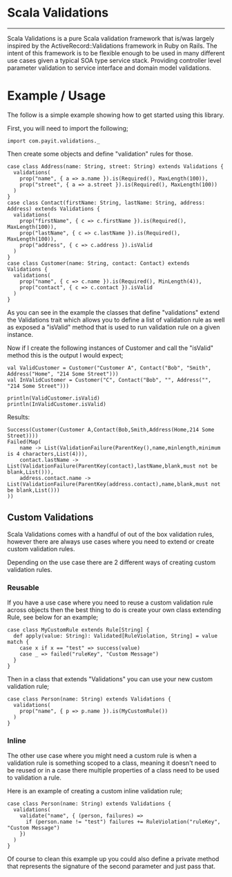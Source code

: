 # Scala Validations
----
Scala Validations is a pure Scala validation framework that is/was largely inspired by the ActiveRecord::Validations framework in Ruby on Rails.  The intent of this framework is to be flexible enough to be used in many different use cases given a typical SOA type service stack.  Providing controller level parameter validation to service interface and domain model validations. 

# Example / Usage
The follow is a simple example showing how to get started using this library.

First, you will need to import the following;

    import com.payit.validations._
    
Then create some objects and define "validation" rules for those.
    
    case class Address(name: String, street: String) extends Validations {
      validations(
        prop("name", { a => a.name }).is(Required(), MaxLength(100)),
        prop("street", { a => a.street }).is(Required(), MaxLength(100))
      )
    }
    case class Contact(firstName: String, lastName: String, address: Address) extends Validations {
      validations(
        prop("firstName", { c => c.firstName }).is(Required(), MaxLength(100)),
        prop("lastName", { c => c.lastName }).is(Required(), MaxLength(100)),
        prop("address", { c => c.address }).isValid
      )
    }
    case class Customer(name: String, contact: Contact) extends Validations {
      validations(
        prop("name", { c => c.name }).is(Required(), MinLength(4)),
        prop("contact", { c => c.contact }).isValid
      )
    }    
    
As you can see in the example the classes that define "validations" extend the Validations trait which allows you to define a list of validation rule as well as exposed a "isValid" method that is used to run validation rule on a given instance.

Now if I create the following instances of Customer and call the "isValid" method this is the output I would expect;

    val ValidCustomer = Customer("Customer A", Contact("Bob", "Smith", Address("Home", "214 Some Street")))
    val InValidCustomer = Customer("C", Contact("Bob", "", Address("", "214 Some Street")))

    println(ValidCustomer.isValid)
    println(InValidCustomer.isValid)
    
Results:
    
    Success(Customer(Customer A,Contact(Bob,Smith,Address(Home,214 Some Street))))
    Failed(Map(
        name -> List(ValidationFailure(ParentKey(),name,minlength,minimum is 4 characters,List(4))), 
        contact.lastName -> List(ValidationFailure(ParentKey(contact),lastName,blank,must not be blank,List())), 
        address.contact.name -> List(ValidationFailure(ParentKey(address.contact),name,blank,must not be blank,List()))
    ))
    
## Custom Validations
Scala Validations comes with a handful of out of the box validation rules, however there are always use cases where you need to extend or create custom validation rules.
    
Depending on the use case there are 2 different ways of creating custom validation rules.    
### Reusable
If you have a use case where you need to reuse a custom validation rule across objects then the best thing to do is create your own class extending Rule, see below for an example;

    case class MyCustomRule extends Rule[String] {
      def apply(value: String): Validated[RuleViolation, String] = value match {
        case x if x == "test" => success(value)
        case _ => failed("ruleKey", "Custom Message")
      }
    }
    
Then in a class that extends "Validations" you can use your new custom validation rule;
    
    case class Person(name: String) extends Validations {
      validations(
        prop("name", { p => p.name }).is(MyCustomRule())
      )
    }

### Inline
The other use case where you might need a custom rule is when a validation rule is something scoped to a class, meaning it doesn't need to be reused or in a case there multiple properties of a class need to be used to validation a rule.

Here is an example of creating a custom inline validation rule;

    case class Person(name: String) extends Validations {
      validations(
        validate("name", { (person, failures) =>
          if (person.name != "test") failures += RuleViolation("ruleKey", "Custom Message")
        })
      )
    }

Of course to clean this example up you could also define a private method that represents the signature of the second parameter and just pass that.